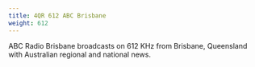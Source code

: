 ```yaml
---
title: 4QR 612 ABC Brisbane
weight: 612
---
```

ABC Radio Brisbane broadcasts on 612 KHz
from Brisbane, Queensland with Australian
regional and national news.
